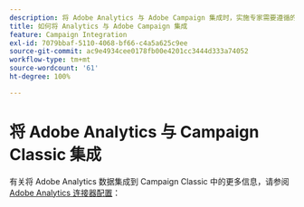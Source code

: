 ```yaml
---
description: 将 Adobe Analytics 与 Adobe Campaign 集成时，实施专家需要遵循的有关参考体系结构、指南、配置步骤和测试的信息。
title: 如何将 Analytics 与 Adobe Campaign 集成
feature: Campaign Integration
exl-id: 7079bbaf-5110-4068-bf66-c4a5a625c9ee
source-git-commit: ac9e4934cee0178fb00e4201cc3444d333a74052
workflow-type: tm+mt
source-wordcount: '61'
ht-degree: 100%

---
```


# 将 Adobe Analytics 与 Campaign Classic 集成

有关将 Adobe Analytics 数据集成到 Campaign Classic 中的更多信息，请参阅 [Adobe Analytics 连接器配置](https://experienceleague.adobe.com/docs/campaign-classic/using/getting-started/connectors/analytics-connector/adobe-analytics-provisioning.html)：

